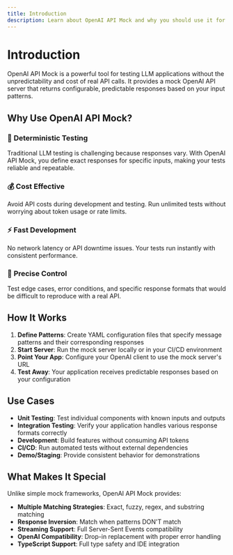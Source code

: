 ```yaml
---
title: Introduction
description: Learn about OpenAI API Mock and why you should use it for testing LLM applications
---
```


# Introduction

OpenAI API Mock is a powerful tool for testing LLM applications without the unpredictability and cost of real API calls. It provides a mock OpenAI API server that returns configurable, predictable responses based on your input patterns.

## Why Use OpenAI API Mock?

### 🔬 **Deterministic Testing**
Traditional LLM testing is challenging because responses vary. With OpenAI API Mock, you define exact responses for specific inputs, making your tests reliable and repeatable.

### 💰 **Cost Effective**
Avoid API costs during development and testing. Run unlimited tests without worrying about token usage or rate limits.

### ⚡ **Fast Development**
No network latency or API downtime issues. Your tests run instantly with consistent performance.

### 🎯 **Precise Control**
Test edge cases, error conditions, and specific response formats that would be difficult to reproduce with a real API.

## How It Works

1. **Define Patterns**: Create YAML configuration files that specify message patterns and their corresponding responses
2. **Start Server**: Run the mock server locally or in your CI/CD environment  
3. **Point Your App**: Configure your OpenAI client to use the mock server's URL
4. **Test Away**: Your application receives predictable responses based on your configuration

## Use Cases

- **Unit Testing**: Test individual components with known inputs and outputs
- **Integration Testing**: Verify your application handles various response formats correctly
- **Development**: Build features without consuming API tokens
- **CI/CD**: Run automated tests without external dependencies
- **Demo/Staging**: Provide consistent behavior for demonstrations

## What Makes It Special

Unlike simple mock frameworks, OpenAI API Mock provides:

- **Multiple Matching Strategies**: Exact, fuzzy, regex, and substring matching
- **Response Inversion**: Match when patterns DON'T match
- **Streaming Support**: Full Server-Sent Events compatibility
- **OpenAI Compatibility**: Drop-in replacement with proper error handling
- **TypeScript Support**: Full type safety and IDE integration